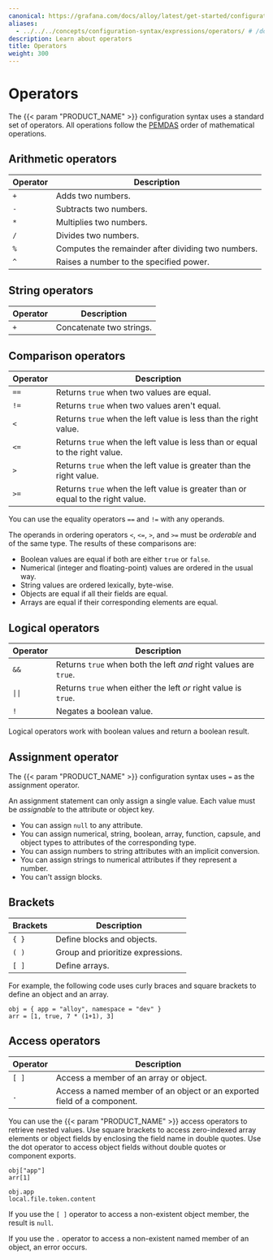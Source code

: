 ```yaml
---
canonical: https://grafana.com/docs/alloy/latest/get-started/configuration-syntax/expressions/operators/
aliases:
  - ../../../concepts/configuration-syntax/expressions/operators/ # /docs/alloy/latest/concepts/configuration-syntax/expressions/operators/
description: Learn about operators
title: Operators
weight: 300
---
```


# Operators

The {{< param "PRODUCT_NAME" >}} configuration syntax uses a standard set of operators.
All operations follow the [PEMDAS][] order of mathematical operations.

## Arithmetic operators

Operator | Description
---------|---------------------------------------------------
`+`      | Adds two numbers.
`-`      | Subtracts two numbers.
`*`      | Multiplies two numbers.
`/`      | Divides two numbers.
`%`      | Computes the remainder after dividing two numbers.
`^`      | Raises a number to the specified power.

## String operators

Operator | Description
---------|-------------------------
`+`      | Concatenate two strings.

## Comparison operators

Operator | Description
---------|---------------------------------------------------------------------
`==`     | Returns `true` when two values are equal.
`!=`     | Returns `true` when two values aren't equal.
`<`      | Returns `true` when the left value is less than the right value.
`<=`     | Returns `true` when the left value is less than or equal to the right value.
`>`      | Returns `true` when the left value is greater than the right value.
`>=`     | Returns `true` when the left value is greater than or equal to the right value.

You can use the equality operators `==` and `!=` with any operands.

The operands in ordering operators `<`, `<=`, `>`, and `>=` must be _orderable_ and of the same type.
The results of these comparisons are:

* Boolean values are equal if both are either `true` or `false`.
* Numerical (integer and floating-point) values are ordered in the usual way.
* String values are ordered lexically, byte-wise.
* Objects are equal if all their fields are equal.
* Arrays are equal if their corresponding elements are equal.

## Logical operators

Operator | Description
---------|---------------------------------------------------------
`&&`     | Returns `true` when both the left _and_ right values are `true`.
`\|\|`   | Returns `true` when either the left _or_ right value is `true`.
`!`      | Negates a boolean value.

Logical operators work with boolean values and return a boolean result.

## Assignment operator

The {{< param "PRODUCT_NAME" >}} configuration syntax uses `=` as the assignment operator.

An assignment statement can only assign a single value.
Each value must be _assignable_ to the attribute or object key.

* You can assign `null` to any attribute.
* You can assign numerical, string, boolean, array, function, capsule, and object types to attributes of the corresponding type.
* You can assign numbers to string attributes with an implicit conversion.
* You can assign strings to numerical attributes if they represent a number.
* You can't assign blocks.

## Brackets

Brackets | Description
---------|------------------------------------
`{ }`    | Define blocks and objects.
`( )`    | Group and prioritize expressions.
`[ ]`    | Define arrays.

For example, the following code uses curly braces and square brackets to define an object and an array.

```alloy
obj = { app = "alloy", namespace = "dev" }
arr = [1, true, 7 * (1+1), 3]
```

## Access operators

Operator | Description
---------|------------------------------------------------------------------------
`[ ]`    | Access a member of an array or object.
`.`      | Access a named member of an object or an exported field of a component.

You can use the {{< param "PRODUCT_NAME" >}} access operators to retrieve nested values.
Use square brackets to access zero-indexed array elements or object fields by enclosing the field name in double quotes.
Use the dot operator to access object fields without double quotes or component exports.

```alloy
obj["app"]
arr[1]

obj.app
local.file.token.content
```

If you use the `[ ]` operator to access a non-existent object member, the result is `null`.

If you use the `.` operator to access a non-existent named member of an object, an error occurs.

[PEMDAS]: https://en.wikipedia.org/wiki/Order_of_operations
